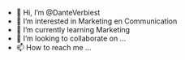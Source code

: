 - 👋 Hi, I’m @DanteVerbiest
- 👀 I’m interested in Marketing en Communication
- 🌱 I’m currently learning Marketing
- 💞️ I’m looking to collaborate on ...
- 📫 How to reach me ...

<!---
DanteVerbiest/DanteVerbiest is a ✨ special ✨ repository because its `README.md` (this file) appears on your GitHub profile.
You can click the Preview link to take a look at your changes.
--->
